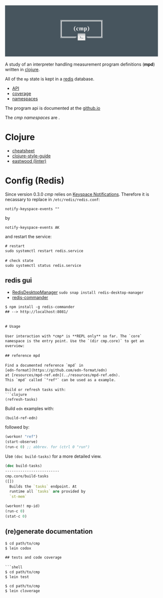 ![cmp](cmp_logo.png)

A study of an interpreter handling
measurement program definitions
(**mpd**) written in [clojure](https://clojure.org/).

All of the `mp` state is kept in a [redis](https://redis.io) database.


* [API](./api)
* [coverage](./coverage)
* [namespaces](./graph.png)

The program api is documented at the 
[github.io](https://wactbprot.github.io/cmp/)

The *cmp namespaces* are .

# Clojure

* [cheatsheet](https://clojure.org/api/cheatsheet)
* [clojure-style-guide](https://github.com/bbatsov/clojure-style-guide)
* [eastwood (linter)](https://github.com/jonase/eastwood)

# Config (Redis)

Since version 0.3.0 *cmp* relies on
[Keyspace Notifications](https://redis.io/topics/notifications).
Therefore it is necassary to replace in `/etc/redis/redis.conf`:

```shell
notify-keyspace-events ""
```

by


```shell
notify-keyspace-events AK

```

and restart the service:


```shell
# restart
sudo systemctl restart redis.service

# check state
sudo systemctl status redis.service
```


## redis gui

* [RedisDesktopManager](https://github.com/uglide/RedisDesktopManager) `sudo snap install redis-desktop-manager`
* [redis-commander](https://github.com/joeferner/redis-commander)

```shell
$ npm install -g redis-commander
## --> http://localhost:8081/


# Usage

User interaction with *cmp* is **REPL only** so far. The `core`
namespace is the entry point. Use the `(dir cmp.core)` to get an
overview: 

## reference mpd

Find a documented reference `mpd` in
[edn-format](https://github.com/edn-format/edn) 
at [resources/mpd-ref.edn](../resources/mpd-ref.edn).
This `mpd` called `"ref"` can be used as a example.

Build or refresh tasks with:
```clojure
(refresh-tasks)
```

Build `edn` examples with:

```clojure
(build-ref-edn)
```
followed by:

```clojure
(workon! "ref")
(start-observe)
(run-c 0) ;; abbrev. for (ctrl 0 "run") 
```


Use `(doc build-tasks)` for a more detailed view.

```clojure
(doc build-tasks)
-------------------------
cmp.core/build-tasks
([])
  Builds the `tasks` endpoint. At
  runtime all `tasks` are provided by
  `st-mem` 
```

```clojure
(workon!! mp-id)
(run-c 0)
(stat-c 0)
```

## (re)generate documentation

```shell
$ cd path/to/cmp
$ lein codox
```

```
## tests and code coverage

```shell
$ cd path/to/cmp
$ lein test
```

```shell
$ cd path/to/cmp
$ lein cloverage
```
